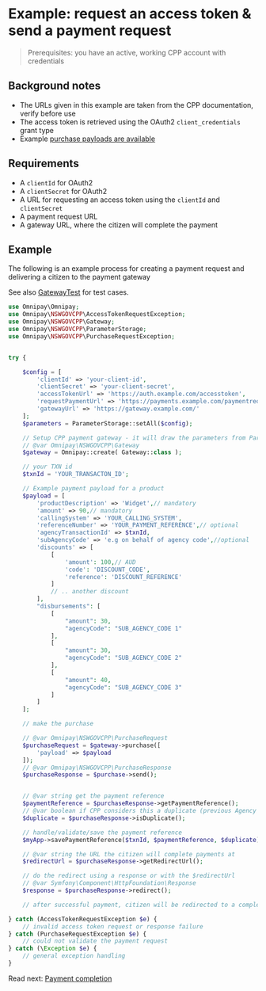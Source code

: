 # Example: request an access token & send a payment request

> Prerequisites: you have an active, working CPP account with credentials

## Background notes

- The URLs given in this example are taken from the CPP documentation, verify before use
- The access token is retrieved using the OAuth2 `client_credentials` grant type
- Example [purchase payloads are available](https://documenter.getpostman.com/view/7222098/SzfCSkTn?version=latest#9e9d6f24-2d16-4e70-85b1-f4caed287805)

## Requirements

+ A `clientId` for OAuth2
+ A `clientSecret` for OAuth2
+ A URL for requesting an access token using the `clientId` and `clientSecret`
+ A payment request URL
+ A gateway URL, where the citizen will complete the payment

## Example

The following is an example process for creating a payment request and delivering a citizen to the payment gateway

See also [GatewayTest](../../tests/GatewayTest.php) for test cases.

```php
use Omnipay\Omnipay;
use Omnipay\NSWGOVCPP\AccessTokenRequestException;
use Omnipay\NSWGOVCPP\Gateway;
use Omnipay\NSWGOVCPP\ParameterStorage;
use Omnipay\NSWGOVCPP\PurchaseRequestException;


try {

    $config = [
        'clientId' => 'your-client-id',
        'clientSecret' => 'your-client-secret',
        'accessTokenUrl' => 'https://auth.example.com/accesstoken',
        'requestPaymentUrl' => 'https://payments.example.com/paymentrequest',
        'gatewayUrl' => 'https://gateway.example.com/'
    ];
    $parameters = ParameterStorage::setAll($config);

    // Setup CPP payment gateway - it will draw the parameters from ParameterStorage automatically
    // @var Omnipay\NSWGOVCPP\Gateway
    $gateway = Omnipay::create( Gateway::class );

    // your TXN id
    $txnId = 'YOUR_TRANSACTON_ID';

    // Example payment payload for a product
    $payload = [
        'productDescription' => 'Widget',// mandatory
        'amount' => 90,// mandatory
        'callingSystem' => 'YOUR_CALLING_SYSTEM',
        'referenceNumber' => 'YOUR_PAYMENT_REFERENCE',// optional
        'agencyTransactionId' => $txnId,
        'subAgencyCode' => 'e.g on behalf of agency code',//optional
        'discounts' => [
            [
                'amount': 100,// AUD
                'code': 'DISCOUNT_CODE',
                'reference': 'DISCOUNT_REFERENCE'
            ]
            // .. another discount
        ],
        "disbursements": [
            [
                "amount": 30,
                "agencyCode": "SUB_AGENCY_CODE 1"
            ],
            [
                "amount": 30,
                "agencyCode": "SUB_AGENCY_CODE 2"
            ],
            [
                "amount": 40,
                "agencyCode": "SUB_AGENCY_CODE 3"
            ]
        ]
    ];

    // make the purchase

    // @var Omnipay\NSWGOVCPP\PurchaseRequest
    $purchaseRequest = $gateway->purchase([
        'payload' => $payload
    ]);
    // @var Omnipay\NSWGOVCPP\PurchaseResponse
    $purchaseResponse = $purchase->send();


    // @var string get the payment reference
    $paymentReference = $purchaseResponse->getPaymentReference();
    // @var boolean if CPP considers this a duplicate (previous Agency TXN ID) this will be true
    $duplicate = $purchaseResponse->isDuplicate();

    // handle/validate/save the payment reference
    $myApp->savePaymentReference($txnId, $paymentReference, $duplicate);

    // @var string the URL the citizen will complete payments at
    $redirectUrl = $purchaseResponse->getRedirectUrl();

    // do the redirect using a response or with the $redirectUrl
    // @var Symfony\Component\HttpFoundation\Response
    $response = $purchaseResponse->redirect();

    // after successful payment, citizen will be redirected to a completion URL

} catch (AccessTokenRequestException $e) {
    // invalid access token request or response failure
} catch (PurchaseRequestException $e) {
    // could not validate the payment request
} catch (\Exception $e) {
    // general exception handling
}
```

Read next: [Payment completion](./003_payment_competion.md)
